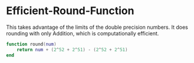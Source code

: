 # Efficient-Round-Function
This takes advantage of the limits of the double precision numbers. It does rounding with only Addition, which is computationally efficient.
```lua
function round(num)
    return num + (2^52 + 2^51) - (2^52 + 2^51)
end
```